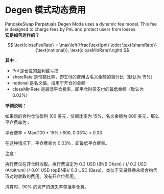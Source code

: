 # Degen 模式动态费用

PancakeSwap Perpetuals Degen Mode uses a dynamic fee model. This fee is designed to charge fees by PnL and protect users from losses.\
**它是如何运作的？**

$$
\text{closeFeeRate} = \max\left(\frac{\text{pnl} \cdot \text{shareRate}}{\text{notional}}, \text{closeMinRate}\right)
$$

**其中：**

* Pnl 是仓位的盈利或亏损&#x20;
* shareRate 是份额比率，即支付的费用占名义金额的百分比（默认为 15%）&#x20;
* notional 是名义值，指用于开仓的金额
* closeMinRate 是最低平仓费率，即平仓时需支付的最低金额（默认为 0.03%）

**举例说明：**

如果您的合约仓位盈利 100 美元，份额比率为 15%，名义金额为 600 美元，那么平仓费率为：&#x20;

平仓费率 = Max(100 \* 15% / 600, 0.03%) = 0.03&#x20;

在这种情况下，平仓费率为 0.03%，即最低平仓费率。

注意：&#x20;

执行费仅在开仓时收取。执行费设定为 0.3 USD (BNB Chain) / )/ 0.2 USD (Arbitrum) )/ 0.01 USD (opBNB)/ 0.3 USD (Base)，类似于交易经典永续合约代币对时收取的费用。没有开仓位费用。&#x20;

清算时，90% 的资产的流失率包括平仓费。

